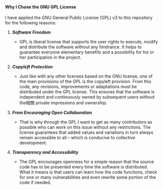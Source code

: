 #### Why I Chose the GNU GPL License

I have applied the GNU General Public License (GPL) v3 to this repository for the following reasons:

1. ***Software Freedom***  
   - GPL is liberal license that supports the user rights to execute, modify and distribute the software without any hindrance. It helps to guarantee everyone elementary benefits and a possibility for his or her participation in the project.

2. ***Copyleft Protection***  
   - Just like with any other licenses based on the GNU license, one of the main provisions of the GPL is the copyleft provision. From this code, any revisions, improvements or adaptations must be distributed under the GPL license. This ensures that the software is independent and continuously owned by subsequent users without the相關 private impressions and ownership.

3. ***From Encouraging Open Collaboration***  
   - That is why through the GPL I want to get as many contributors as possible who can work on this issue without any restrictions. The license guarantees that added values and variations in turn always remain accessible to all – which is conducive to collective development.

4. ***Transparency and Accessibility*** 
   - The GPL encourages openness for a simple reason that the source code has to be presented every time the software is distributed. What it means is that users can learn how the code functions, check for one or many vulnerabilities and even rewrite some portion of the code if needed.


